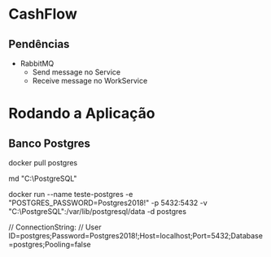 # CashFlow
## Pendências
- RabbitMQ
  - Send message no Service
  - Receive message no WorkService


# Rodando a Aplicação

## Banco Postgres

docker pull postgres

md "C:\PostgreSQL"

docker run --name teste-postgres -e "POSTGRES_PASSWORD=Postgres2018!" -p 5432:5432 -v "C:\PostgreSQL":/var/lib/postgresql/data -d postgres

// ConnectionString:
//      User ID=postgres;Password=Postgres2018!;Host=localhost;Port=5432;Database=postgres;Pooling=false
